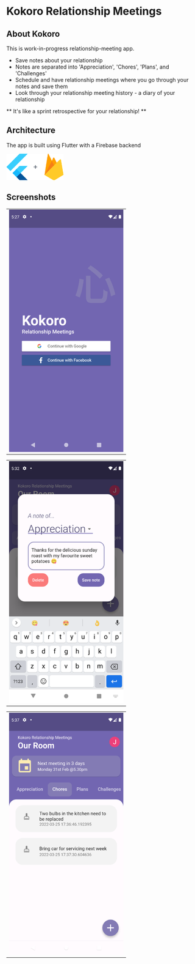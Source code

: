 # Kokoro Relationship Meetings

## About Kokoro

This is work-in-progress relationship-meeting app.
- Save notes about your relationship
- Notes are separated into 'Appreciation', 'Chores', 'Plans', and 'Challenges'
- Schedule and have relationship meetings where you go through your notes and save them
- Look through your relationship meeting history - a diary of your relationship

** It's like a sprint retrospective for your relationship! **

## Architecture
The app is built using Flutter with a Firebase backend

<img src="images/flutterfire.svg" width="150">

## Screenshots

<table><tr><td>
    <img src="images/Screenshot_login.png" width="300">
</td></tr></table>

<table><tr><td>
    <img src="images/Screenshot_edit_note.png" width="300">
</td></tr></table>

<table><tr><td>
    <img src="images/Screenshot_notes.png" width="300">
</td></tr></table>


